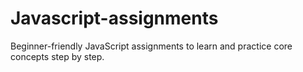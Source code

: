 # Javascript-assignments
Beginner-friendly JavaScript assignments to learn and practice core concepts step by step.
